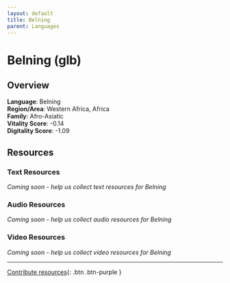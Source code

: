 ```yaml
---
layout: default
title: Belning
parent: Languages
---
```


# Belning (glb)

## Overview

**Language**: Belning  
**Region/Area**: Western Africa, Africa  
**Family**: Afro-Asiatic  
**Vitality Score**: -0.14  
**Digitality Score**: -1.09  

## Resources

### Text Resources
*Coming soon - help us collect text resources for Belning*

### Audio Resources
*Coming soon - help us collect audio resources for Belning*

### Video Resources
*Coming soon - help us collect video resources for Belning*

---

[Contribute resources](https://fairtrain.github.io/){: .btn .btn-purple }
